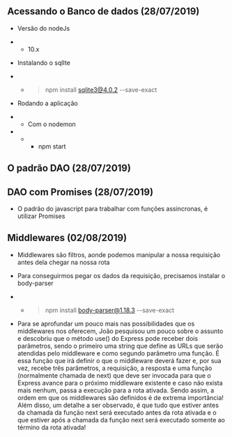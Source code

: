 ## Acessando o Banco de dados (28/07/2019)

- Versão do nodeJs
- - 10.x

- Instalando o sqlIte
- - > npm install sqlite3@4.0.2 --save-exact

- Rodando a aplicação
- - Com o nodemon
- - - npm start

## O padrão DAO (28/07/2019)

## DAO com Promises (28/07/2019)

- O padrão do javascript para trabalhar com funções assincronas, é utilizar Promises

## Middlewares (02/08/2019)

- Middlewares são filtros, aonde podemos manipular a nossa requisição antes dela chegar na nossa rota
- Para conseguirmos pegar os dados da requisição, precisamos instalar o body-parser
- - > npm install body-parser@1.18.3 --save-exact

- Para se aprofundar um pouco mais nas possibilidades que os middlewares nos oferecem, João pesquisou um pouco sobre o assunto e descobriu que o método use() do Express pode receber dois parâmetros, sendo o primeiro uma string que define as URLs que serão atendidas pelo middleware e como segundo parâmetro uma função. É essa função que irá definir o que o middleware deverá fazer e, por sua vez, recebe três parâmetros, a requisição, a resposta e uma função (normalmente chamada de next) que deve ser invocada para que o Express avance para o próximo middleware existente e caso não exista mais nenhum, passa a execução para a rota ativada. Sendo assim, a ordem em que os middlewares são definidos é de extrema importância! Além disso, um detalhe a ser observado, é que tudo que estiver antes da chamada da função next será executado antes da rota ativada e o que estiver após a chamada da função next será executado somente ao término da rota ativada!